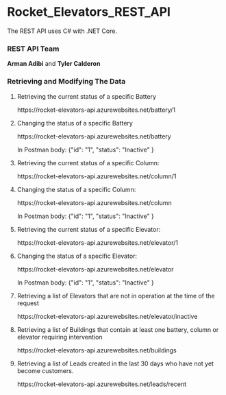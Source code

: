 # Rocket_Elevators_REST_API

The REST API uses C# with .NET Core.

### REST API Team
<strong>Arman Adibi</strong> and <strong>Tyler Calderon</strong>
</p>

### Retrieving and Modifying The Data
<ol>
   <li>Retrieving the current status of a specific Battery</li>
   <p>https://rocket-elevators-api.azurewebsites.net/battery/1</p>
   
   <li>Changing the status of a specific Battery</li>
   <p>https://rocket-elevators-api.azurewebsites.net/battery</p>
   <p>In Postman body: {"id": "1", "status": "Inactive" }</p>
   
   <li>Retrieving the current status of a specific Column:</li>
   <p>https://rocket-elevators-api.azurewebsites.net/column/1</p>
   
   <li>Changing the status of a specific Column:</li>
   <p>https://rocket-elevators-api.azurewebsites.net/column</p>
   <p>In Postman body: {"id": "1",  "status": "Inactive" }</p>
   
   <li>Retrieving the current status of a specific Elevator:</li>
   <p>https://rocket-elevators-api.azurewebsites.net/elevator/1</p>
   
   <li>Changing the status of a specific Elevator:</li>
   <p>https://rocket-elevators-api.azurewebsites.net/elevator</p>
   <p>In Postman body: {"id": "1",  "status": "Inactive" }</p>
   
   <li>Retrieving a list of Elevators that are not in operation at the time of the request</li>
   <p>https://rocket-elevators-api.azurewebsites.net/elevator/inactive</p>
   
   <li>Retrieving a list of Buildings that contain at least one battery, column or elevator requiring intervention</li>
   <p>https://rocket-elevators-api.azurewebsites.net/buildings</p>
   
   <li>Retrieving a list of Leads created in the last 30 days who have not yet become customers.</li>
   <p>https://rocket-elevators-api.azurewebsites.net/leads/recent</p>
</ol>
